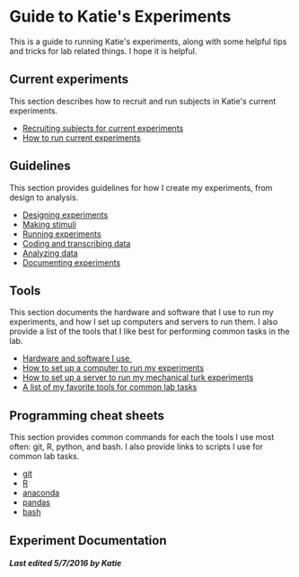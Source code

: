 # Guide to Katie's Experiments

This is a guide to running Katie's experiments, along with some helpful tips and tricks for lab related things.  I hope it is helpful.

## Current experiments

This section describes how to recruit and run subjects in Katie's current experiments.

- [Recruiting subjects for current experiments](current/recruitment.md)
- [How to run current experiments](current/how-to-run.md)

## Guidelines

This section provides guidelines for how I create my experiments, from design to analysis.

- [Designing experiments](guidelines/designing-exps.md)
- [Making stimuli](guidelines/making-stimuli.md)
- [Running experiments](running-exps.md)
- [Coding and transcribing data](coding-and-transcribing.md)
- [Analyzing data](analyzing-data.md)
- [Documenting experiments](guidelines/documenting)

## Tools

This section documents the hardware and software that I use to run my experiments, and how I set up computers and servers to run them. I also provide a list of the tools that I like best for performing common tasks in the lab.

- [Hardware and software I use ][4]
- [How to set up a computer to run my experiments][5]
- [How to set up a server to run my mechanical turk experiments][6]
- [A list of my favorite tools for common lab tasks][7]

## Programming cheat sheets

This section provides common commands for each the tools I use most often: git, R, python, and bash. I also provide links to scripts I use for common lab tasks.  

- [git](cheat-sheets/git.md)
- [R](cheat-sheets/R.md)
- [anaconda](cheat-sheets/anaconda.md)
- [pandas](cheat-sheets/pandas.md)
- [bash](cheat-sheets/bash.md)


## Experiment Documentation

[1]:	experiments/toc.md
[4]:	tools/hardware-and-software.md
[5]:	tools/computer-setup.md
[6]:  tools/server-setup.md
[7]:	tools/favorites.md

##### Last edited 5/7/2016 by Katie
